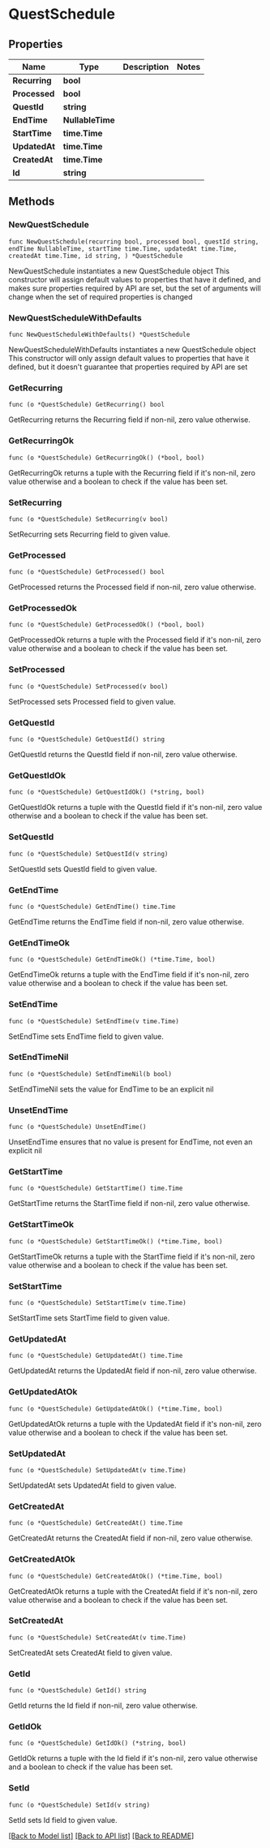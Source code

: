 # QuestSchedule

## Properties

Name | Type | Description | Notes
------------ | ------------- | ------------- | -------------
**Recurring** | **bool** |  | 
**Processed** | **bool** |  | 
**QuestId** | **string** |  | 
**EndTime** | **NullableTime** |  | 
**StartTime** | **time.Time** |  | 
**UpdatedAt** | **time.Time** |  | 
**CreatedAt** | **time.Time** |  | 
**Id** | **string** |  | 

## Methods

### NewQuestSchedule

`func NewQuestSchedule(recurring bool, processed bool, questId string, endTime NullableTime, startTime time.Time, updatedAt time.Time, createdAt time.Time, id string, ) *QuestSchedule`

NewQuestSchedule instantiates a new QuestSchedule object
This constructor will assign default values to properties that have it defined,
and makes sure properties required by API are set, but the set of arguments
will change when the set of required properties is changed

### NewQuestScheduleWithDefaults

`func NewQuestScheduleWithDefaults() *QuestSchedule`

NewQuestScheduleWithDefaults instantiates a new QuestSchedule object
This constructor will only assign default values to properties that have it defined,
but it doesn't guarantee that properties required by API are set

### GetRecurring

`func (o *QuestSchedule) GetRecurring() bool`

GetRecurring returns the Recurring field if non-nil, zero value otherwise.

### GetRecurringOk

`func (o *QuestSchedule) GetRecurringOk() (*bool, bool)`

GetRecurringOk returns a tuple with the Recurring field if it's non-nil, zero value otherwise
and a boolean to check if the value has been set.

### SetRecurring

`func (o *QuestSchedule) SetRecurring(v bool)`

SetRecurring sets Recurring field to given value.


### GetProcessed

`func (o *QuestSchedule) GetProcessed() bool`

GetProcessed returns the Processed field if non-nil, zero value otherwise.

### GetProcessedOk

`func (o *QuestSchedule) GetProcessedOk() (*bool, bool)`

GetProcessedOk returns a tuple with the Processed field if it's non-nil, zero value otherwise
and a boolean to check if the value has been set.

### SetProcessed

`func (o *QuestSchedule) SetProcessed(v bool)`

SetProcessed sets Processed field to given value.


### GetQuestId

`func (o *QuestSchedule) GetQuestId() string`

GetQuestId returns the QuestId field if non-nil, zero value otherwise.

### GetQuestIdOk

`func (o *QuestSchedule) GetQuestIdOk() (*string, bool)`

GetQuestIdOk returns a tuple with the QuestId field if it's non-nil, zero value otherwise
and a boolean to check if the value has been set.

### SetQuestId

`func (o *QuestSchedule) SetQuestId(v string)`

SetQuestId sets QuestId field to given value.


### GetEndTime

`func (o *QuestSchedule) GetEndTime() time.Time`

GetEndTime returns the EndTime field if non-nil, zero value otherwise.

### GetEndTimeOk

`func (o *QuestSchedule) GetEndTimeOk() (*time.Time, bool)`

GetEndTimeOk returns a tuple with the EndTime field if it's non-nil, zero value otherwise
and a boolean to check if the value has been set.

### SetEndTime

`func (o *QuestSchedule) SetEndTime(v time.Time)`

SetEndTime sets EndTime field to given value.


### SetEndTimeNil

`func (o *QuestSchedule) SetEndTimeNil(b bool)`

 SetEndTimeNil sets the value for EndTime to be an explicit nil

### UnsetEndTime
`func (o *QuestSchedule) UnsetEndTime()`

UnsetEndTime ensures that no value is present for EndTime, not even an explicit nil
### GetStartTime

`func (o *QuestSchedule) GetStartTime() time.Time`

GetStartTime returns the StartTime field if non-nil, zero value otherwise.

### GetStartTimeOk

`func (o *QuestSchedule) GetStartTimeOk() (*time.Time, bool)`

GetStartTimeOk returns a tuple with the StartTime field if it's non-nil, zero value otherwise
and a boolean to check if the value has been set.

### SetStartTime

`func (o *QuestSchedule) SetStartTime(v time.Time)`

SetStartTime sets StartTime field to given value.


### GetUpdatedAt

`func (o *QuestSchedule) GetUpdatedAt() time.Time`

GetUpdatedAt returns the UpdatedAt field if non-nil, zero value otherwise.

### GetUpdatedAtOk

`func (o *QuestSchedule) GetUpdatedAtOk() (*time.Time, bool)`

GetUpdatedAtOk returns a tuple with the UpdatedAt field if it's non-nil, zero value otherwise
and a boolean to check if the value has been set.

### SetUpdatedAt

`func (o *QuestSchedule) SetUpdatedAt(v time.Time)`

SetUpdatedAt sets UpdatedAt field to given value.


### GetCreatedAt

`func (o *QuestSchedule) GetCreatedAt() time.Time`

GetCreatedAt returns the CreatedAt field if non-nil, zero value otherwise.

### GetCreatedAtOk

`func (o *QuestSchedule) GetCreatedAtOk() (*time.Time, bool)`

GetCreatedAtOk returns a tuple with the CreatedAt field if it's non-nil, zero value otherwise
and a boolean to check if the value has been set.

### SetCreatedAt

`func (o *QuestSchedule) SetCreatedAt(v time.Time)`

SetCreatedAt sets CreatedAt field to given value.


### GetId

`func (o *QuestSchedule) GetId() string`

GetId returns the Id field if non-nil, zero value otherwise.

### GetIdOk

`func (o *QuestSchedule) GetIdOk() (*string, bool)`

GetIdOk returns a tuple with the Id field if it's non-nil, zero value otherwise
and a boolean to check if the value has been set.

### SetId

`func (o *QuestSchedule) SetId(v string)`

SetId sets Id field to given value.



[[Back to Model list]](../README.md#documentation-for-models) [[Back to API list]](../README.md#documentation-for-api-endpoints) [[Back to README]](../README.md)


